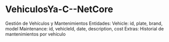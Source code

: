 # VehiculosYa-C--NetCore
Gestión de Vehículos y Mantenimientos
Entidades:
Vehicle: id, plate, brand, model
Maintenance: id, vehicleId, date, description, cost
Extras:
Historial de mantenimientos por vehículo
